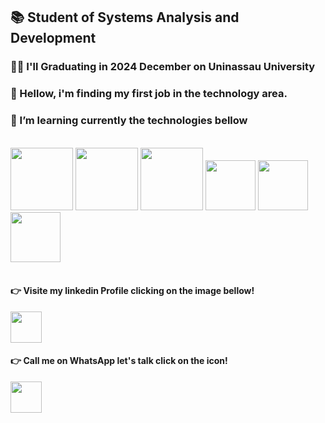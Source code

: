
<h2> 📚 Student of Systems Analysis and Development</h2> 
<h3> 👨‍🎓 I'll Graduating in 2024 December on Uninassau University </h3>
<h3>👀 Hellow, i'm finding my first job in the technology area.</h3> 
<h3>🌱 I’m learning currently the technologies bellow </h3>
<br>
 <div> 
  <img width="100px" src="https://cdn.jsdelivr.net/gh/devicons/devicon@latest/icons/java/java-original-wordmark.svg" />
  <img width="100px" src="https://cdn.jsdelivr.net/gh/devicons/devicon@latest/icons/html5/html5-original-wordmark.svg" />
  <img width="100px" src="https://cdn.jsdelivr.net/gh/devicons/devicon@latest/icons/css3/css3-original-wordmark.svg" />
  <img width="80px" src="https://cdn.jsdelivr.net/gh/devicons/devicon@latest/icons/javascript/javascript-original.svg" />
  <img width="80px" src="https://cdn.jsdelivr.net/gh/devicons/devicon@latest/icons/azuresqldatabase/azuresqldatabase-original.svg" />
  <img width="80px" src="https://cdn.jsdelivr.net/gh/devicons/devicon@latest/icons/figma/figma-original.svg" />
  <br>
  <br>
 </div>

  <h4>👉 Visite my linkedin Profile clicking on the image bellow! </h4>
 <a href= "https://www.linkedin.com/in/hummenighy-wagnerprofessionalprofile/"> <img width="50px"  src="https://devicon-website.vercel.app/api/linkedin/original.svg"> </a>
  
  <h4>👉 Call me on WhatsApp let's talk click on the icon!</h4>
<a href="https://wa.me/+55081988798506"> <img width="50px" src="https://github.com/user-attachments/assets/bac24ab5-1d43-4fd9-9b0f-c96cfe14fc53"> </a>
  

 
<!---
hummenighywagner/hummenighywagner is a ✨ special ✨ repository because its `README.md` (this file) appears on your GitHub profile.
You can click the Preview link to take a look at your changes.
--->

